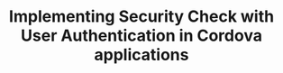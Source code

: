 ---
layout: tutorial
title: Implementing Security Check with User Authentication in Cordova applications
breadcrumb_title: Security Check with User Authentication in Cordova applications
relevantTo: [android,ios,windows,cordova]
---